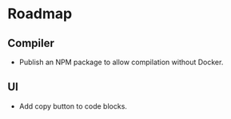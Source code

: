 
# Roadmap

## Compiler

- Publish an NPM package to allow compilation without Docker.


## UI

- Add copy button to code blocks.
